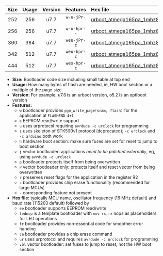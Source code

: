 |Size|Usage|Version|Features|Hex file|
|:-:|:-:|:-:|:-:|:--|
|252|256|u7.7|`w-u-jPr--`|[urboot_atmega165pa_1mhz8432_115200bps_lednop_ur_vbl.hex](https://raw.githubusercontent.com/stefanrueger/urboot.hex/main/mcus/atmega165pa/fcpu_1mhz8432/115200_bps/urboot_atmega165pa_1mhz8432_115200bps_lednop_ur_vbl.hex)|
|256|256|u7.7|`w-u-hpr--`|[urboot_atmega165pa_1mhz8432_115200bps_lednop_fr_ur.hex](https://raw.githubusercontent.com/stefanrueger/urboot.hex/main/mcus/atmega165pa/fcpu_1mhz8432/115200_bps/urboot_atmega165pa_1mhz8432_115200bps_lednop_fr_ur.hex)|
|360|384|u7.7|`weu-jPr-c`|[urboot_atmega165pa_1mhz8432_115200bps_ee_lednop_fr_ce_ur_vbl.hex](https://raw.githubusercontent.com/stefanrueger/urboot.hex/main/mcus/atmega165pa/fcpu_1mhz8432/115200_bps/urboot_atmega165pa_1mhz8432_115200bps_ee_lednop_fr_ce_ur_vbl.hex)|
|342|512|u7.7|`weu-hpr-c`|[urboot_atmega165pa_1mhz8432_115200bps_ee_lednop_fr_ce_ur.hex](https://raw.githubusercontent.com/stefanrueger/urboot.hex/main/mcus/atmega165pa/fcpu_1mhz8432/115200_bps/urboot_atmega165pa_1mhz8432_115200bps_ee_lednop_fr_ce_ur.hex)|
|444|512|u7.7|`wes-hpr-c`|[urboot_atmega165pa_1mhz8432_115200bps_ee_lednop_fr_ce.hex](https://raw.githubusercontent.com/stefanrueger/urboot.hex/main/mcus/atmega165pa/fcpu_1mhz8432/115200_bps/urboot_atmega165pa_1mhz8432_115200bps_ee_lednop_fr_ce.hex)|

- **Size:** Bootloader code size including small table at top end
- **Usage:** How many bytes of flash are needed, ie, HW boot section or a multiple of the page size
- **Version:** For example, u7.6 is an urboot version, o5.2 is an optiboot version
- **Features:**
  + `w` bootloader provides `pgm_write_page(sram, flash)` for the application at `FLASHEND-4+1`
  + `e` EEPROM read/write support
  + `u` uses urprotocol requiring `avrdude -c urclock` for programming
  + `s` uses skeleton of STK500v1 protocol (deprecated); `-c urclock` and `-c arduino` both work
  + `h` hardware boot section: make sure fuses are set for reset to jump to boot section
  + `j` vector bootloader: applications *need to be patched externally*, eg, using `avrdude -c urclock`
  + `p` bootloader protects itself from being overwritten
  + `P` vector bootloader only: protects itself and reset vector from being overwritten
  + `r` preserves reset flags for the application in the register R2
  + `c` bootloader provides chip erase functionality (recommended for large MCUs)
  + `-` corresponding feature not present
- **Hex file:** typically MCU name, oscillator frequency (16 MHz default) and baud rate (115200 default) followed by
  + `ee` bootloader supports EEPROM read/write
  + `lednop` is a template bootloader with `mov rx,rx` nops as placeholders for LED operations
  + `fr` bootloader provides non-essential code for smoother error handing
  + `ce` bootloader provides a chip erase command
  + `ur` uses urprotocol and requires `avrdude -c urclock` for programming
  + `vbl` vector bootloader: set fuses to jump to reset, not the HW boot section
